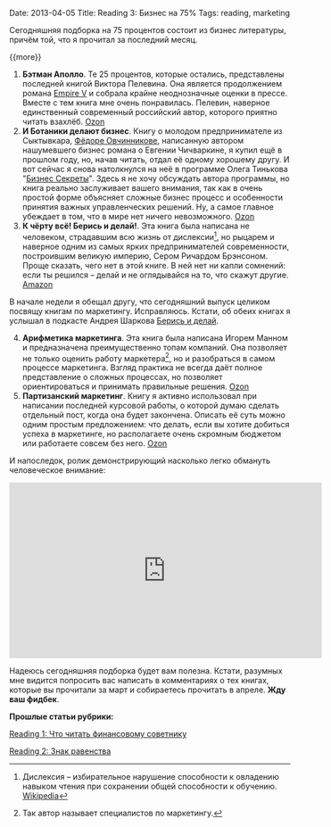 Date: 2013-04-05
Title: Reading 3: Бизнес на 75%
Tags: reading, marketing

Сегодняшняя подборка на 75 процентов состоит из бизнес литературы, причём той, что я прочитал за последний месяц.

{{more}}
1. **Бэтман Аполло**. Те 25 процентов, которые остались, представлены последней книгой Виктора Пелевина. Она является продолжением романа [Empire V](https://www.ozon.ru/context/detail/id/19040423/) и собрала крайне неоднозначные оценки в прессе. Вместе с тем книга мне очень понравилась. Пелевин, наверное единственный современный российский автор, которого приятно читать взахлёб. [Ozon](https://www.ozon.ru/context/detail/id/20067654/)2. **И Ботаники делают бизнес**. Книгу о молодом предпринимателе из Сыктывкара, [Фёдоре Овчинникове](http://sila-uma.ru), написанную автором нашумевшего бизнес романа о Евгении Чичваркине, я купил ещё в прошлом году, но, начав читать, отдал её одному хорошему другу. И вот сейчас я снова натолкнулся на неё в программе Олега Тинькова "[Бизнес Секреты](http://www.youtube.com/watch?v=cLtQHtS2W8k&list=SP090634BB17919603&index=22)". Здесь я не хочу обсуждать автора программы, но книга реально заслуживает вашего внимания, так как в очень простой форме объясняет сложные бизнес процесс и особенности принятия важных управленческих решений. Ну, а самое главное убеждает в том, что в мире нет ничего невозможного. [Ozon](https://www.ozon.ru/context/detail/id/6288272/)3. **К чёрту всё! Берись и делай!**. Эта книга была написана не человеком, страдавшим всю жизнь от дислексии[^1], но рыцарем и наверное одним из самых ярких предпринимателей современности, построившим великую империю, Сером Ричардом Брэнсоном. Проще сказать, чего нет в этой книге. В ней нет ни капли сомнений: если ты решился – делай и не оглядывайся на то, что скажут другие. [Amazon](http://www.amazon.co.uk/gp/product/B005F3GK92)
В начале недели я обещал другу, что сегодняшний выпуск целиком посвящу книгам по маркетингу. Исправляюсь. Кстати, об обеих книгах я услышал в подкасте Андрея Шаркова [Берись и делай](http://bid.podster.ru). 4. **Арифметика маркетинга**. Эта книга была написана Игорем Манном и предназначена преимущественно топам компаний. Она позволяет не только оценить работу маркетера[^2], но и разобраться в самом процессе маркетинга. Взгляд практика не всегда даёт полное представление о сложных процессах, но позволяет ориентироваться и принимать правильные решения. [Ozon](https://www.ozon.ru/context/detail/id/5666636/)5. **Партизанский маркетинг**. Книгу я активно использовал при написании последней курсовой работы, о которой думаю сделать отдельный пост, когда она будет закончена. Описать её суть можно одним простым предложением: что делать, если вы хотите добиться успеха в маркетинге, но располагаете очень скромным бюджетом или работаете совсем без него. [Ozon](https://www.ozon.ru/context/detail/id/19363159/)

И напоследок, ролик демонстрирующий насколько легко обмануть человеческое внимание:

<iframe width="560" height="315" src="http://www.youtube.com/embed/AqOEdzanMCE?list=PLls1W-SjzeFPTgknTNGW9z8m9iqwBykeu" frameborder="0" allowfullscreen></iframe>Надеюсь сегодняшняя подборка будет вам полезна. Кстати, разумных мне видится попросить вас написать в комментариях о тех книгах, которые вы прочитали за март и собираетесь прочитать в апреле.**Жду ваш фидбек**.
**Прошлые статьи рубрики:**

[Reading 1: Что читать финансовому советнику](http://blog.vonoiral.com/post/reading-1-)

[Reading 2: Знак равенства](http://blog.vonoiral.com/post/reading-2-)[^1]: Дислексия – избирательное нарушение способности к овладению навыком чтения при сохранении общей способности к обучению. [Wikipedia](http://ru.wikipedia.org/wiki/Дислексия)[^2]: Так автор называет специалистов по маркетингу.
